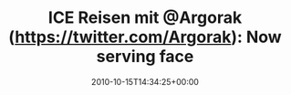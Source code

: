---
retweeted: false
source: <a href="http://twitter.com/download/android" rel="nofollow">Twitter for Android</a>
entities:
  hashtags: []
  symbols: []
  user_mentions:
  - name: Florian Gilcher (@skade@hachyderm.io)
    screen_name: Argorak
    indices:
    - '15'
    - '23'
    id_str: '27227212'
    id: '27227212'
  urls: []
display_text_range:
- '0'
- '57'
favorite_count: '0'
id_str: '27446715881'
truncated: false
retweet_count: '0'
id: '27446715881'
created_at: Fri Oct 15 14:34:25 +0000 2010
favorited: false
full_text: 'ICE Reisen mit [@Argorak](https://twitter.com/Argorak): Now serving facepalms
  at 274km/h'
lang: en
tags:
- pesos/twitter
date: '2010-10-15T14:34:25+00:00'
src: https://twitter.com/bascht/status/27446715881
original_url: https://twitter.com/bascht/status/27446715881
type: twitter_tweet
text: 'ICE Reisen mit [@Argorak](https://twitter.com/Argorak): Now serving facepalms
  at 274km/h'
title: 'ICE Reisen mit @Argorak (https://twitter.com/Argorak): Now serving face'

---